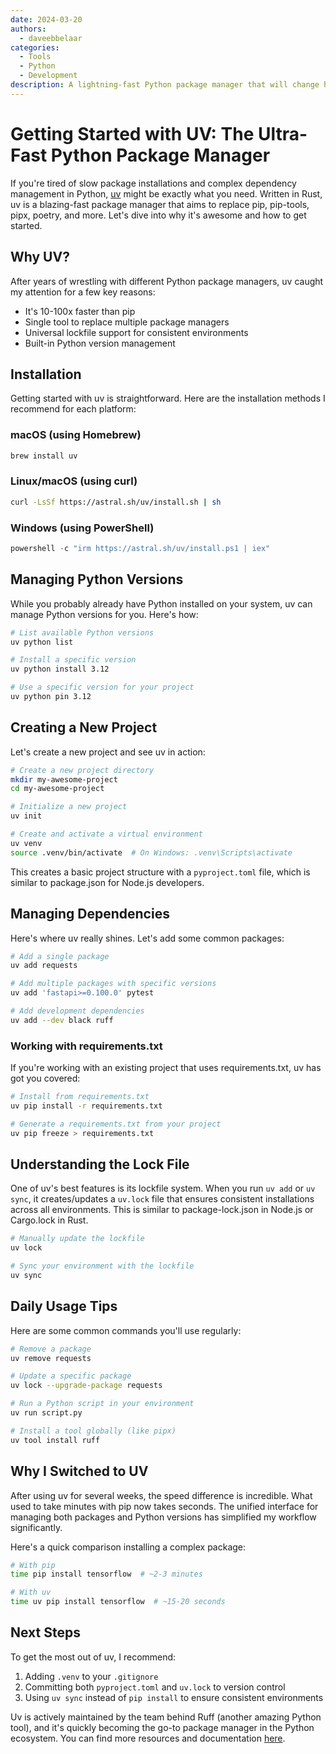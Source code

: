 ```yaml
---
date: 2024-03-20
authors:
  - daveebbelaar
categories:
  - Tools
  - Python
  - Development
description: A lightning-fast Python package manager that will change how you work
---
```


# Getting Started with UV: The Ultra-Fast Python Package Manager

If you're tired of slow package installations and complex dependency management in Python, [uv](https://docs.astral.sh/uv/) might be exactly what you need. Written in Rust, uv is a blazing-fast package manager that aims to replace pip, pip-tools, pipx, poetry, and more. Let's dive into why it's awesome and how to get started.

<!-- more -->

## Why UV?

After years of wrestling with different Python package managers, uv caught my attention for a few key reasons:

- It's 10-100x faster than pip
- Single tool to replace multiple package managers
- Universal lockfile support for consistent environments
- Built-in Python version management

## Installation

Getting started with uv is straightforward. Here are the installation methods I recommend for each platform:

### macOS (using Homebrew)
```bash
brew install uv
```

### Linux/macOS (using curl)
```bash
curl -LsSf https://astral.sh/uv/install.sh | sh
```

### Windows (using PowerShell)
```powershell
powershell -c "irm https://astral.sh/uv/install.ps1 | iex"
```

## Managing Python Versions

While you probably already have Python installed on your system, uv can manage Python versions for you. Here's how:

```bash
# List available Python versions
uv python list

# Install a specific version
uv python install 3.12

# Use a specific version for your project
uv python pin 3.12
```

## Creating a New Project

Let's create a new project and see uv in action:

```bash
# Create a new project directory
mkdir my-awesome-project
cd my-awesome-project

# Initialize a new project
uv init

# Create and activate a virtual environment
uv venv
source .venv/bin/activate  # On Windows: .venv\Scripts\activate
```

This creates a basic project structure with a `pyproject.toml` file, which is similar to package.json for Node.js developers.

## Managing Dependencies

Here's where uv really shines. Let's add some common packages:

```bash
# Add a single package
uv add requests

# Add multiple packages with specific versions
uv add 'fastapi>=0.100.0' pytest

# Add development dependencies
uv add --dev black ruff
```

### Working with requirements.txt

If you're working with an existing project that uses requirements.txt, uv has got you covered:

```bash
# Install from requirements.txt
uv pip install -r requirements.txt

# Generate a requirements.txt from your project
uv pip freeze > requirements.txt
```

## Understanding the Lock File

One of uv's best features is its lockfile system. When you run `uv add` or `uv sync`, it creates/updates a `uv.lock` file that ensures consistent installations across all environments. This is similar to package-lock.json in Node.js or Cargo.lock in Rust.

```bash
# Manually update the lockfile
uv lock

# Sync your environment with the lockfile
uv sync
```

## Daily Usage Tips

Here are some common commands you'll use regularly:

```bash
# Remove a package
uv remove requests

# Update a specific package
uv lock --upgrade-package requests

# Run a Python script in your environment
uv run script.py

# Install a tool globally (like pipx)
uv tool install ruff
```

## Why I Switched to UV

After using uv for several weeks, the speed difference is incredible. What used to take minutes with pip now takes seconds. The unified interface for managing both packages and Python versions has simplified my workflow significantly.

Here's a quick comparison installing a complex package:

```bash
# With pip
time pip install tensorflow  # ~2-3 minutes

# With uv
time uv pip install tensorflow  # ~15-20 seconds
```

## Next Steps

To get the most out of uv, I recommend:

1. Adding `.venv` to your `.gitignore`
2. Committing both `pyproject.toml` and `uv.lock` to version control
3. Using `uv sync` instead of `pip install` to ensure consistent environments

Uv is actively maintained by the team behind Ruff (another amazing Python tool), and it's quickly becoming the go-to package manager in the Python ecosystem. You can find more resources and documentation [here](https://docs.astral.sh/uv/).
